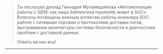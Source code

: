 > Ты послушал доклад Геннадия Мухамедзянова «Автоматизация работы с SIEM: как наша библиотека mpsiemlib живет в SOC». Вопросы посвящены важным аспектам работы инженера SOC: работе с сетевыми портами и протоколами доставки логов, выстраивании архитектуры системы безопасности и диагностике проблем с доставкой данных.
>
> Ответь на них все!
___
